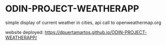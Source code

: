 # ODIN-PROJECT-WEATHERAPP

simple display of current weather in cities, api call to openweathermap.org

website deployed: https://dpuertamartos.github.io/ODIN-PROJECT-WEATHERAPP/
